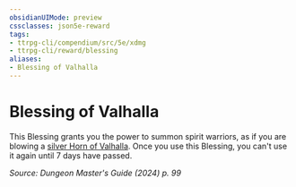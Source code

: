 ```yaml
---
obsidianUIMode: preview
cssclasses: json5e-reward
tags:
- ttrpg-cli/compendium/src/5e/xdmg
- ttrpg-cli/reward/blessing
aliases:
- Blessing of Valhalla
---
```

# Blessing of Valhalla

This Blessing grants you the power to summon spirit warriors, as if you are blowing a [silver Horn of Valhalla](/3-Mechanics/CLI/items/horn-of-valhalla-silver-xdmg.md). Once you use this Blessing, you can't use it again until 7 days have passed.

*Source: Dungeon Master's Guide (2024) p. 99*
